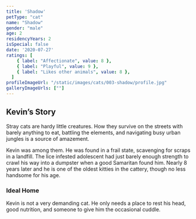 ```yaml
---
title: 'Shadow'
petType: "cat"
name: "Shadow"
gender: "male"
age: 2
residencyYears: 2
isSpecial: false
date: '2020-07-27'
ratings: [
    { label: "Affectionate", value: 8 },
    { label: "Playful", value: 9 },
    { label: "Likes other animals", value: 8 },
  ]
profileImageUrl: "/static/images/cats/003-shadow/profile.jpg"
galleryImageUrls: [""]
---
```


## Kevin’s Story

Stray cats are hardy little creatures. How they survive on the streets with barely anything to eat, battling the elements, and navigating busy urban jungles is a source of amazement.

Kevin was among them. He was found in a frail state, scavenging for scraps in a landfill. The lice infested adolescent had just barely enough strength to crawl his way into a dumpster when a good Samaritan found him. Nearly 8 years later and he is one of the oldest kitties in the cattery, though no less handsome for his age.

### Ideal Home

Kevin is not a very demanding cat. He only needs a place to rest his head, good nutrition, and someone to give him the occasional cuddle.
